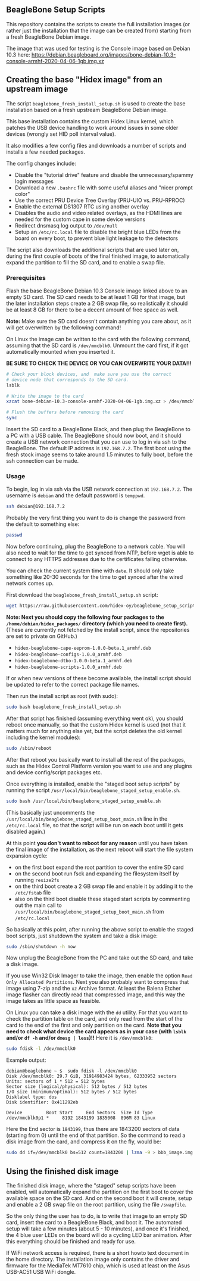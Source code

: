 ## BeagleBone Setup Scripts

This repository contains the scripts to create the full installation images (or rather just the installation that the image can be created from) starting from a fresh BeagleBone Debian image.

The image that was used for testing is the Console image based on Debian 10.3 here: https://debian.beagleboard.org/images/bone-debian-10.3-console-armhf-2020-04-06-1gb.img.xz


## Creating the base "Hidex image" from an upstream image

The script `beaglebone_fresh_install_setup.sh` is used to create the base installation based on a fresh upstream BeagleBone Debian image.

This base installation contains the custom Hidex Linux kernel, which patches the USB device handling to work around issues in some older devices (wrongly set HID poll interval value).

It also modifies a few config files and downloads a number of scripts and installs a few needed packages.

The config changes include:
* Disable the "tutorial drive" feature and disable the unnecessary/spammy login messages
* Download a new `.bashrc` file with some useful aliases and "nicer prompt color"
* Use the correct PRU Device Tree Overlay (PRU-UIO vs. PRU-RPROC)
* Enable the external DS1307 RTC using another overlay
* Disables the audio and video related overlays, as the HDMI lines are needed for the custom cape in some device versions
* Redirect dnsmasq log output to `/dev/null`
* Setup an `/etc/rc.local` file to disable the bright blue LEDs from the board on every boot, to prevent blue light leakage to the detectors

The script also downloads the additional scripts that are used later on, during the first couple of boots of the final finished image, to automatically expand the partition to fill the SD card, and to enable a swap file.


### Prerequisites

Flash the base BeagleBone Debian 10.3 Console image linked above to an empty SD card. The SD card needs to be at least 1 GB for that image, but the later installation steps create a 2 GB swap file, so realistically it should be at least 8 GB for there to be a decent amount of free space as well.

**Note:** Make sure the SD card doesn't contain anything you care about, as it will get overwritten by the following command!

On Linux the image can be written to the card with the following command, assuming that the SD card is `/dev/mmcblk0`. Unmount the card first, if it got automatically mounted when you inserted it.

**BE SURE TO CHECK THE DEVICE OR YOU CAN OVERWRITE YOUR DATA!!!**

```bash
# Check your block devices, and  make sure you use the correct
# device node that corresponds to the SD card.
lsblk

# Write the image to the card
xzcat bone-debian-10.3-console-armhf-2020-04-06-1gb.img.xz > /dev/mmcblk0

# Flush the buffers before removing the card
sync
```

Insert the SD card to a BeagleBone Black, and then plug the BeagleBone to a PC with a USB cable. The BeagleBone should now boot, and it should create a USB network connection that you can use to log in via ssh to the BeagleBone. The default IP address is `192.168.7.2`. The first boot using the fresh stock image seems to take around 1.5 minutes to fully boot, before the ssh connection can be made.


### Usage

To begin, log in via ssh via the USB network connection at `192.168.7.2`. The username is `debian` and the default password is `temppwd`.
```bash
ssh debian@192.168.7.2
```

Probably the very first thing you want to do is change the password from the default to something else:
```bash
passwd
```

Now before continuing, plug the BeagleBone to a network cable. You will also need to wait for the time to get synced from NTP, before wget is able to connect to any HTTPS addresses due to the certificates failing otherwise.

You can check the current system time with `date`. It should only take something like 20-30 seconds for the time to get synced after the wired network comes up.

First download the `beaglebone_fresh_install_setup.sh` script:
```bash
wget https://raw.githubusercontent.com/hidex-oy/beaglebone_setup_scripts/master/beaglebone_fresh_install_setup.sh
```

**Note: Next you should copy the following four packages to the `/home/debian/hidex_packages/` directory (which you need to create first).**
(These are currently not fetched by the install script, since the repositories are set to private on GitHub.)

* `hidex-beaglebone-cape-eeprom-1.0.0-beta.1_armhf.deb`
* `hidex-beaglebone-configs-1.0.0_armhf.deb`
* `hidex-beaglebone-dtbo-1.0.0-beta.1_armhf.deb`
* `hidex-beaglebone-scripts-1.0.0_armhf.deb`

If or when new versions of these become available, the install script should be updated to refer to the correct package file names.

Then run the install script as root (with sudo):
```bash
sudo bash beaglebone_fresh_install_setup.sh
```

After that script has finished (assuming everything went ok), you should reboot once manually, so that the custom Hidex kernel is used (not that it matters much for anything else yet, but the script deletes the old kernel including the kernel modules):
```bash
sudo /sbin/reboot
```

After that reboot you basically want to install all the rest of the packages, such as the Hidex Control Platform version you want to use and any plugins and device config/script packages etc.

Once everything is installed, enable the "staged boot setup scripts" by running the script `/usr/local/bin/beaglebone_staged_setup_enable.sh`.
```bash
sudo bash /usr/local/bin/beaglebone_staged_setup_enable.sh
```
(This basically just uncomments the `/usr/local/bin/beaglebone_staged_setup_boot_main.sh` line in the `/etc/rc.local` file, so that the script will be run on each boot until it gets disabled again.)

At this point **you don't want to reboot for any reason** until you have taken the final image of the installation, as the next reboot will start the file system expansion cycle:

* on the first boot expand the root partition to cover the entire SD card
* on the second boot run fsck and expanding the filesystem itself by running `resize2fs`
* on the third boot create a 2 GB swap file and enable it by adding it to the `/etc/fstab` file
* also on the third boot disable these staged start scripts by commenting out the main call to `/usr/local/bin/beaglebone_staged_setup_boot_main.sh` from `/etc/rc.local`

So basically at this point, after running the above script to enable the staged boot scripts, just shutdown the system and take a disk image:
```bash
sudo /sbin/shutdown -h now
```

Now unplug the BeagleBone from the PC and take out the SD card, and take a disk image.

If you use Win32 Disk Imager to take the image, then enable the option `Read Only Allocated Partitions`. Next you also probably want to compress that image using 7-zip and the `xz` Archive format. At least the Balena Etcher image flasher can directly read that compressed image, and this way the image takes as little space as feasible.

On Linux you can take a disk image with the `dd` utility. For that you want to check the partition table on the card, and only read from the start of the card to the end of the first and only partition on the card.
**Note that you need to check what device the card appears as in your case (with `lsblk` and/or `df -h` and/or `dmesg | less`)!!**
Here it is `/dev/mmcblk0`:

```bash
sudo fdisk -l /dev/mmcblk0
```

Example output:
```
debian@beaglebone ~ $  sudo fdisk -l /dev/mmcblk0
Disk /dev/mmcblk0: 29.7 GiB, 31914983424 bytes, 62333952 sectors
Units: sectors of 1 * 512 = 512 bytes
Sector size (logical/physical): 512 bytes / 512 bytes
I/O size (minimum/optimal): 512 bytes / 512 bytes
Disklabel type: dos
Disk identifier: 0x411292eb

Device         Boot Start     End Sectors  Size Id Type
/dev/mmcblk0p1 *     8192 1843199 1835008  896M 83 Linux
```

Here the End sector is `1843199`, thus there are 1843200 sectors of data (starting from 0) until the end of that partition.
So the command to read a disk image from the card, and compress it on the fly, would be:

```bash
sudo dd if=/dev/mmcblk0 bs=512 count=1843200 | lzma -9 > bbb_image.img.xz
```


## Using the finished disk image

The finished disk image, where the "staged" setup scripts have been enabled, will automatically expand the partition on the first boot to cover the available space on the SD card. And on the second boot it will create, setup and enable a 2 GB swap file on the root partition, using the file `/swapfile`.

So the only thing the user has to do, is to write that image to an empty SD card, insert the card to a BeagleBone Black, and boot it. The automated setup will take a few minutes (about 5 - 10 minutes), and once it's finished, the 4 blue user LEDs on the board will do a cycling LED bar animation. After this everything should be finished and ready for use.

If WiFi network access is required, there is a short howto text document in the home directory. The installation image only contains the driver and firmware for the MediaTek MT7610 chip, which is used at least on the Asus USB-AC51 USB WiFi dongle.
